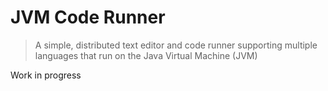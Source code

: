 # JVM Code Runner

> A simple, distributed text editor and code runner supporting multiple languages that run on the Java Virtual Machine (JVM)

Work in progress